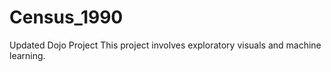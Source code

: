 # Census_1990
 Updated Dojo Project
This project involves exploratory visuals and machine learning. 
